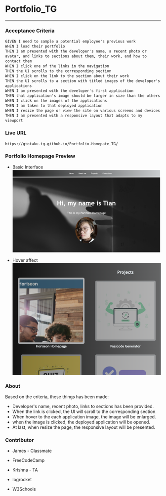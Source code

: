# Portfolio_TG
____
### Acceptance Criteria

```
GIVEN I need to sample a potential employee's previous work
WHEN I load their portfolio
THEN I am presented with the developer's name, a recent photo or avatar, and links to sections about them, their work, and how to contact them
WHEN I click one of the links in the navigation
THEN the UI scrolls to the corresponding section
WHEN I click on the link to the section about their work
THEN the UI scrolls to a section with titled images of the developer's applications
WHEN I am presented with the developer's first application
THEN that application's image should be larger in size than the others
WHEN I click on the images of the applications
THEN I am taken to that deployed application
WHEN I resize the page or view the site on various screens and devices
THEN I am presented with a responsive layout that adapts to my viewport
```

   

### Live URL
    https://gtotaku-tg.github.io/Portfolio-Homepate_TG/

### Portfolio Homepage Preview
* Basic Interface
    ![Basic interface](/Assets/images/portfolio.png)

* Hover affect
    ![Prompt alert](/assets/images/hover_affect.png)


### About
Based on the criteria, these things has been made:
* Developer's name, recent photo, links to sections has been provided.
* When the link is clicked, the UI will scroll to the corresponding section.
* When hover to the each application image, the image will be enlarged.
* when the image is clicked, the deployed application will be opened.
* At last, when resize the page, the responsive layout will be presented.

### Contributor
* James - Classmate

* FreeCodeCamp

* Krishna - TA

* logrocket

* W3Schools


